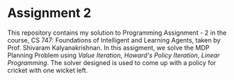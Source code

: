 # Assignment 2
This repository contains my solution to Programming Assignment - 2 in the course, CS 747: Foundations of Intelligent and Learning Agents, taken by Prof. Shivaram Kalyanakrishnan. In this assigment, we solve the MDP Planning Problem using _Value Iteration_, _Howard's Policy Iteration_, _Linear Programming_. The solver designed is used to come up with a policy for cricket with one wicket left.
